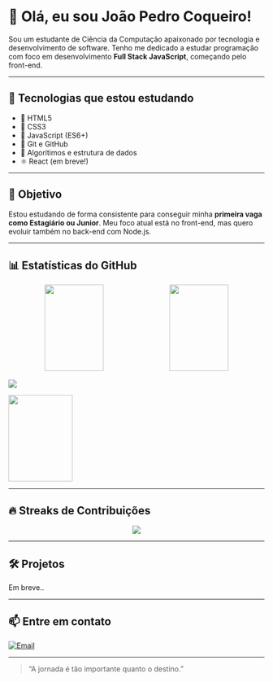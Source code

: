 # 👋 Olá, eu sou João Pedro Coqueiro!

Sou um estudante de Ciência da Computação apaixonado por tecnologia e desenvolvimento de software. Tenho me dedicado a estudar programação com foco em desenvolvimento **Full Stack JavaScript**, começando pelo front-end.

---

## 🚀 Tecnologias que estou estudando

- 📄 HTML5
- 🎨 CSS3
- 📜 JavaScript (ES6+)
- 🔧 Git e GitHub
- 🧠 Algorítimos e estrutura de dados 
- ⚛️ React (em breve!)

---

## 🎯 Objetivo

Estou estudando de forma consistente para conseguir minha **primeira vaga como Estagiário ou Junior**. Meu foco atual está no front-end, mas quero evoluir também no back-end com Node.js.

---

## 📊 Estatísticas do GitHub

<p align="center">
  <img height="170em" src="https://github-readme-stats.vercel.app/api?username=jaocoqueiro&show_icons=true&theme=tokyonight&count_private=true&cache_seconds=300" width="48%" />
  <img height="170em" src="https://github-readme-stats.vercel.app/api/top-langs/?username=jaocoqueiro&layout=compact&theme=tokyonight&cache_seconds=300" width="48%" />
</p>

<img src="https://github-readme-stats-jaocoqueiro.vercel.app/api?username=jaocoqueiro&show_icons=true&theme=tokyonight&count_private=true&include_all_commits=true&cache_seconds=1800" />


<p>
  <img height="170cm" width="50%" src="https://github-readme-stats.vercel.app/api?username=jaocoqueiro&show_icons=true&theme=tokyonight&count_private=true&cache_seconds=300&random=123&include_all_commits=true" />
</p>


---

## 🔥 Streaks de Contribuições

<div align="center">
  <img src="https://streak-stats.demolab.com?user=jaocoqueiro&theme=tokyonight&date_format=j%20M%5B%20Y%5D" />
</div>

---

## 🛠️ Projetos

Em breve..

---

## 📫 Entre em contato

<!--[![LinkedIn](https://img.shields.io/badge/-LinkedIn-0A66C2?style=flat&logo=linkedin&logoColor=white)](https://www.linkedin.com/in/SEU-LINKEDIN)-->
[![Email](https://img.shields.io/badge/-Email-D14836?style=flat&logo=gmail&logoColor=white)](mailto:pbarros215@gmail.com)

---

> “A jornada é tão importante quanto o destino.”
